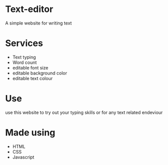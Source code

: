 # Text-editor
A simple website for writing text
# Services
- Text typing
- Word count
- editable font size
- editable background color
- editable text colour
# Use
use this website to try out your typing skills or for any text related endeviour
# Made using
- HTML
- CSS
- Javascript
